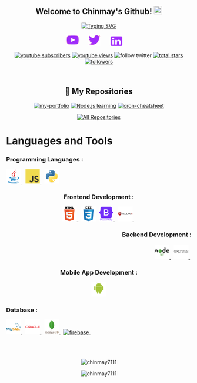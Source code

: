 
<h2 align="center">
    Welcome to Chinmay's Github!
   <img src="https://media.giphy.com/media/27UtynCENEhLgiAmik/giphy.gif" width="22" height="22">
  </h2>
  
  
  
  
  <p align="center"><a href="https://git.io/typing-svg"><img src="https://readme-typing-svg.demolab.com?font=Chivo+Mono&size=15&pause=1000&color=D9B528F1&background=1E639700&width=435&lines=The+Master+Of+Computer+Application+Student+%F0%9F%91%A8%E2%80%8D%F0%9F%92%BB;%40+Dr.+D+Y+Patil+School+of+MCA;I+like+%E2%9D%A4%EF%B8%8F+to+learn+and+build+the+web+Application+;also+Mobile+Application+%F0%9F%A4%9E" alt="Typing SVG" /></a></p>
  
  <p align="center">
    <a href="https://www.youtube.com/channel/UCvDsEnoFOjuZp0b_uN7eflg"><img width="32px" alt="Youtube" title="Youtube" src="https://github.com/0xTRAW/0xTRAW/blob/main/.github/purpleyoutube.png"/></a>
    &#8287;&#8287;&#8287;&#8287;&#8287;
    <a href="https://twitter.com/Chinmay97142276"><img width="32px" alt="Twitter" title="Twitter" src="https://github.com/0xTRAW/0xTRAW/blob/main/.github/twitter.png"/></a>
    &#8287;&#8287;&#8287;&#8287;&#8287;
    <a href="https://in.linkedin.com/in/chinmay-ingle-aa479b211" alt="Traw's linkedin"><img width="32px" height="26px"  src="https://github.com/0xTRAW/0xTRAW/blob/main/.github/mylinkedinicon.png"/></a>
    &#8287;&#8287;&#8287;&#8287;&#8287;
    
  </p>
  
  
  <p align="center">
    <a href="https://www.youtube.com/@diehardsports7?sub_confirmation=1">
      <img alt="youtube subscribers" title="Subscribe to my YouTube channel" src="https://custom-icon-badges.herokuapp.com/youtube/channel/subscribers/UCvDsEnoFOjuZp0b_uN7eflg?color=a020f0&label=SUBSCRIBE&logo=video&logoColor=white&style=for-the-badge&labelColor=8f00ff"/></a> 
    <a href="https://www.youtube.com/@diehardsports7">
      <img alt="youtube views" title="YouTube views" src="https://custom-icon-badges.demolab.com/youtube/channel/views/UCvDsEnoFOjuZp0b_uN7eflg?color=%23E1AD0E&logo=video&logoColor=white&style=for-the-badge&labelColor=C79600"/></a> 
     <img alt="follow twitter" title="Follow Twitter" src="https://img.shields.io/twitter/follow/Chinmay97142276?color=%2355960&logo=person-fill&label=twitter&style=for-the-badge&labelColor=1DA1F2"/></a> 
    <a href="https://github.com/chinmay7111?tab=repositories&sort=stargazers">
      <img alt="total stars" title="Total stars on GitHub" src="https://custom-icon-badges.herokuapp.com/github/stars/chinmay7111?color=55960c&style=for-the-badge&labelColor=488207&logo=star"/></a>
    <a href="https://github.com/chinmay7111?tab=followers">
      <img alt="followers" title="Follow me on Github" src="https://custom-icon-badges.herokuapp.com/github/followers/chinmay7111?color=236ad3&labelColor=1155ba&style=for-the-badge&logo=person-add&label=Follow&logoColor=white"/></a>
  </p>
  
  
  
  <br/>
  
  
  
  <h2 align="center">
  📘 My Repositories
  </h2>
  
  <p align="center">
    <a href="https://github.com/chinmay7111/my-portfolio"><img width="278" src="https://denvercoder1-github-readme-stats.vercel.app/api/pin/?username=chinmay7111&repo=clgwebsite&theme=react&bg_color=1F222E&title_color=a02cfd&hide_border=true&icon_color=F8D866&show_icons=false" alt="my-portfolio"></a>
    <a href="https://github.com/chinmay7111/Node.js"><img width="278" src="https://denvercoder1-github-readme-stats.vercel.app/api/pin/?username=chinmay7111&repo=Node.js&theme=react&bg_color=1F222E&title_color=a02cfd&hide_border=true&icon_color=F8D866&show_icons=false" alt="Node.js learning"></a>
    <a href="https://github.com/chinmay7111/chinmayweb"><img width="278" src="https://denvercoder1-github-readme-stats.vercel.app/api/pin/?username=chinmay7111&repo=chinmayweb&theme=react&bg_color=1F222E&title_color=a02cfd&hide_border=true&icon_color=F8D866&show_icons=false" alt="cron-cheatsheet"></a>
   </p>
  
  <p align="center">
    <a href="https://github.com/chinmay7111?tab=repositories&q=&type=&language=&sort=stargazers"><img alt="All Repositories" title="All Repositories" src="https://custom-icon-badges.herokuapp.com/badge/-All%20Repos-2962FF?style=for-the-badge&logoColor=white&logo=repo"/></a>
  </p>
   
  
    
     
   # Languages and Tools
   

   <h3 align=""> Programming Languages :</h3>
<p align="">
<a href="https://www.java.com" target="_blank" rel="noreferrer"> <img src="https://raw.githubusercontent.com/devicons/devicon/master/icons/java/java-original.svg" alt="java" width="40" height="40"/> </a> &nbsp;
<a href="https://developer.mozilla.org/en-US/docs/Web/JavaScript" target="_blank" rel="noreferrer">                                                                 <img src="https://raw.githubusercontent.com/devicons/devicon/master/icons/javascript/javascript-original.svg" alt="javascript" width="40" height="40"/> </a>&nbsp; 
<a href="https://www.python.org" target="_blank" rel="noreferrer"> <img src="https://raw.githubusercontent.com/devicons/devicon/master/icons/python/python-original.svg" alt="python" width="40" height="40"/> </a>  </p>
     
         
 <h3 align="center"> Frontend Development :</h3>
 <p align="center">       
<a href="https://www.w3.org/html/" target="_blank" rel="noreferrer"> <img src="https://raw.githubusercontent.com/devicons/devicon/master/icons/html5/html5-original-wordmark.svg" alt="html5" width="40" height="40"/> </a>&nbsp; 
<a href="https://www.w3schools.com/css/" target="_blank" rel="noreferrer"> <img src="https://raw.githubusercontent.com/devicons/devicon/master/icons/css3/css3-original-wordmark.svg" alt="css3" width="40" height="40"/></a>&nbsp; 
<a href="https://getbootstrap.com" target="_blank" rel="noreferrer"> <img src="https://raw.githubusercontent.com/devicons/devicon/master/icons/bootstrap/bootstrap-plain-wordmark.svg" alt="bootstrap" width="40" height="40"/> </a>&nbsp;
<a href="https://angular.io" target="_blank" rel="noreferrer"> <img src="https://raw.githubusercontent.com/devicons/devicon/master/icons/angularjs/angularjs-original-wordmark.svg" alt="angularjs" width="40" height="40"/> </a>&nbsp;  </p>
    
 <h3 align="right"> Backend Development  : </h3>
<p align="right">  
<a href="https://nodejs.org" target="_blank" rel="noreferrer"> <img src="https://raw.githubusercontent.com/devicons/devicon/master/icons/nodejs/nodejs-original-wordmark.svg" alt="nodejs" width="40" height="40"/> </a>&nbsp; 
 <a href="https://expressjs.com" target="_blank" rel="noreferrer"> <img src="https://raw.githubusercontent.com/devicons/devicon/master/icons/express/express-original-wordmark.svg" alt="express" width="40" height="40"/> </a>&nbsp;  </p>
        


 <h3 align="center">  Mobile App Development  :</h3>
  <p align="center">       
<a href="https://developer.android.com" target="_blank" rel="noreferrer"> <img src="https://raw.githubusercontent.com/devicons/devicon/master/icons/android/android-original-wordmark.svg" alt="android" width="40" height="40"/> </a> </p>
   


 <h3 align=""> Database : </h3>
  <p align="">       
<a href="https://www.mysql.com/" target="_blank" rel="noreferrer"> <img src="https://raw.githubusercontent.com/devicons/devicon/master/icons/mysql/mysql-original-wordmark.svg" alt="mysql" width="40" height="40"/> </a>&nbsp; 
<a href="https://www.oracle.com/" target="_blank" rel="noreferrer"> <img src="https://raw.githubusercontent.com/devicons/devicon/master/icons/oracle/oracle-original.svg" alt="oracle" width="40" height="40"/> </a>&nbsp; 
<a href="https://www.mongodb.com/" target="_blank" rel="noreferrer"> <img src="https://raw.githubusercontent.com/devicons/devicon/master/icons/mongodb/mongodb-original-wordmark.svg" alt="mongodb" width="40" height="40"/> </a>&nbsp;  
<a href="https://firebase.google.com/" target="_blank" rel="noreferrer"> <img src="https://www.vectorlogo.zone/logos/firebase/firebase-icon.svg" alt="firebase" width="40" height="40"/> </a>&nbsp; </p>
         
        
    
<br>
<br>
<p align="center"><img align="center" src="https://github-readme-stats.vercel.app/api/top-langs?username=chinmay7111&show_icons=true&locale=en&layout=compact" alt="chinmay7111" /></p>
<p align="center"> <img src="https://komarev.com/ghpvc/?username=chinmay7111&label=Profile%20views&color=0e75b6&style=flat" alt="chinmay7111" /> </p>

     
      
         
